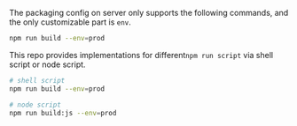 The packaging config on server only supports the following commands, and the only customizable part is `env`.

```bash
npm run build --env=prod
```

This repo provides implementations for different`npm run script` via shell script or node script.

```bash
# shell script
npm run build --env=prod 

# node script
npm run build:js --env=prod
```